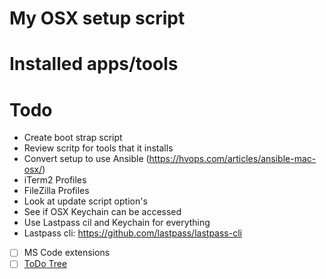 # My OSX setup script


# Installed apps/tools


# Todo
 * Create boot strap script
 * Review scritp for tools that it installs
 * Convert setup to use Ansible (https://hvops.com/articles/ansible-mac-osx/)
 * iTerm2 Profiles
 * FileZilla Profiles
 * Look at update script option's
 * See if OSX Keychain can be accessed
 * Use Lastpass cil and Keychain for everything
 * Lastpass cli: https://github.com/lastpass/lastpass-cli
 - [ ] MS Code extensions
  - [ ] [ToDo Tree](https://marketplace.visualstudio.com/items?itemName=Gruntfuggly.todo-tree)